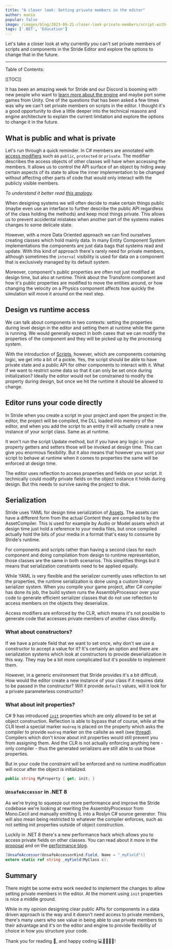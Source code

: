 ```yaml
---
title: "A closer look: Setting private members in the editor"
author: manio
popular: false
image: /images/blog/2023-09-21-closer-look-private-members/script-with-secrets.png
tags: ['.NET', 'Education']
---
```


Let's take a closer look at why currently you can't set private members of scripts and components in the Stride Editor and explore the options to change that in the future.

---

Table of Contents:

[[TOC]]

It has been an amazing week for Stride and our Discord is booming with new people who want to [learn more about the engine](https://www.stride3d.net/blog/embracing-open-source-stride-as-an-alternative-to-unity/) and maybe port some games from Unity. One of the questions that has been asked a few times was why we can't set private members on scripts in the editor. I thought it's a good opportunity to dive a little deeper into the technical reasons and engine architecture to explain the current limitation and explore the options to change it in the future.

## What is public and what is private

Let's run through a quick reminder. In C# members are annotated with [access modifiers](https://learn.microsoft.com/en-us/dotnet/csharp/programming-guide/classes-and-structs/access-modifiers)
such as `public`, `protected` or `private`. The modifier describes the access objects of other classes will have when accessing the members. It allows us to control the API surface of an object by hiding away certain aspects of its state to allow the inner implementation to be changed without affecting other parts of code that would only interact with the publicly visible members.

_To understand it better read [this analogy](https://cseducators.stackexchange.com/a/1246)._

When designing systems we will often decide to make certain things public (maybe even use an interface to further describe the public API regardless of the class holding the methods) and keep most things private. This allows us to prevent accidental mistakes when another part of the systems makes changes to some delicate state.

However, with a more Data Oriented approach we can find ourselves creating classes which hold mainly data. In many Entity Component System implementations the components are just data bags that systems read and update. With this kind of approach there's rarely need for private members, although sometimes the `internal` visibility is used for data on a component that is exclusively managed by its default system.

Moreover, component's public properties are often not just modified at design time, but also at runtime. Think about the Transform component and how it's public properties are modified to move the entities around, or how changing the velocity on a Physics component affects how quickly the simulation will move it around on the next step.

## Design vs runtime access

We can talk about components in two contexts: setting the properties during level design in the editor and setting them at runtime while the game is running. We would generally expect in both cases that we can modify the properties of the component and they will be picked up by the processing system. 

With the introduction of [Scripts](https://doc.stride3d.net/latest/en/manual/scripts/index.html), however, which are components containing logic, we get into a bit of a pickle. Yes, the script should be able to have private state and a public API for other components to interact with it. What if we want to restrict some data so that it can only be set once during initialization? Ideally the editor would not be constrained to modify the property during design, but once we hit the runtime it should be allowed to change.

## Editor runs your code directly

In Stride when you create a script in your project and open the project in the editor, the project will be compiled, the DLL loaded into memory of the editor, and when you add the script to an entity it will actually create a new instance of your script class. Same as at runtime.

It won't run the script Update method, but if you have any logic in your property getters and setters those will be invoked at design time. This can give you enormous flexibility. But it also means that however you want your script to behave at runtime when it comes to properties the same will be enforced at design time.

The editor uses reflection to access properties and fields on your script. It technically could modify private fields on the object instance it holds during design. But this needs to survive saving the project to disk.

## Serialization

Stride uses YAML for design time serialization of [Assets](https://doc.stride3d.net/latest/en/manual/game-studio/assets.html). The assets can have a different form from the actual Content they are compiled to by the AssetCompiler. This is used for example by Audio or Model assets which at design time just hold a reference to your media files, but once compiled actually hold the bits of your media in a format that's easy to consume by Stride's runtime.

For components and scripts rather than having a second class for each component and doing compilation from design to runtime representation, those classes are the same in both scenarios. This simplifies things but it means that serialization constraints need to be applied equally.

While YAML is very flexible and the serializer currently uses reflection to set the properties, the runtime serialization is done using a custom binary serializer system. When you compile your game project, after C# compiler has done its job, the build system runs the AssemblyProcessor over your code to generate efficient serializer classes that do not use reflection to access members on the objects they deserialize.

Access modifiers are enforced by the CLR, which means it's not possible to generate code that accesses private members of another class directly.

### What about constructors?

If we have a private field that we want to set once, why don't we use a constructor to accept a value for it? It's certainly an option and there are serialization systems which look at constructors to provide deserialization in this way. They may be a bit more complicated but it's possible to implement them.

However, in a generic environment that Stride provides it's a bit difficult. How would the editor create a new instance of your class if it requires data to be passed in the constructor? Will it provide `default` values, will it look for a private parameterless constructor?

### What about init properties?

C# 9 has introduced [`init`](https://learn.microsoft.com/en-us/dotnet/csharp/language-reference/keywords/init) properties which are only allowed to be set at object construction. Reflection is able to bypass that of course, while at the CLR level a special marker `modreq` is placed on the property which asks the compiler to provide `modreq` marker on the callsite as well (see [thread](https://stackoverflow.com/a/64749884)). Compilers which don't know about init properties would still prevent you from assigning them. And the CLR is not actually enforcing anything here - only compiler - thus the generated serializers are still able to use those properties.

But in your code the constraint will be enforced and no runtime modification will occur after the object is initialized.

```csharp
public string MyProperty { get; init; }
```

### `UnsafeAccessor` in .NET 8

As we're trying to squeeze out more performance and improve the Stride codebase we're looking at rewriting the AssemblyProcessor from Mono.Cecil and manually emitting IL into a Roslyn C# source generator. This will also mean being restricted to whatever the compiler enforces, such as not setting init properties outside of object construction.

Luckily in .NET 8 there's a new performance hack which allows you to access private fields on other classes. You can read about it more in the [proposal](https://github.com/dotnet/runtime/issues/81741) and on the [performance blog](https://devblogs.microsoft.com/dotnet/performance-improvements-in-net-8/#networking-primitives).

```csharp
[UnsafeAccessor(UnsafeAccessorKind.Field, Name = "_myField")]
extern static ref string _myField(MyClass c);
```

## Summary

There might be some extra work needed to implement the changes to allow setting private members in the editor. At the moment using `init` properties is nice a middle ground.

While in my opinion designing clear public APIs for components in a data driven approach is the way and it doesn't need access to private members, there's many users who see value in being able to use private members to their advantage and it's on the editor and engine to provide flexibility of choice in how you structure your code.

Thank you for reading 📖, and happy coding 💻👩‍💻👨‍💻!

